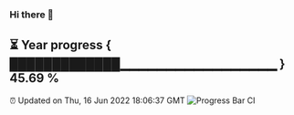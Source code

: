 ### Hi there 👋
⏳ Year progress { █████████████▁▁▁▁▁▁▁▁▁▁▁▁▁▁▁▁▁ } 45.69 %
---
⏰ Updated on Thu, 16 Jun 2022 18:06:37 GMT
![Progress Bar CI](https://github.com/Moyi321/Moyi321/workflows/Progress%20Bar%20CI/badge.svg)
